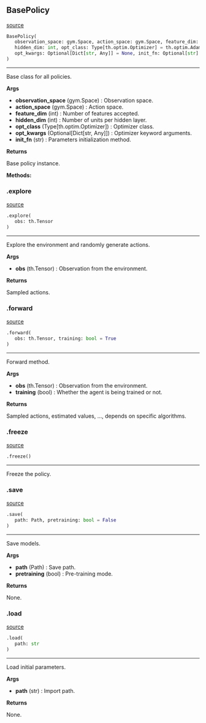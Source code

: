 #


## BasePolicy
[source](https://github.com/RLE-Foundation/rllte/blob/main/rllte/common/base_policy.py/#L36)
```python 
BasePolicy(
   observation_space: gym.Space, action_space: gym.Space, feature_dim: int,
   hidden_dim: int, opt_class: Type[th.optim.Optimizer] = th.optim.Adam,
   opt_kwargs: Optional[Dict[str, Any]] = None, init_fn: Optional[str] = None
)
```


---
Base class for all policies.


**Args**

* **observation_space** (gym.Space) : Observation space.
* **action_space** (gym.Space) : Action space.
* **feature_dim** (int) : Number of features accepted.
* **hidden_dim** (int) : Number of units per hidden layer.
* **opt_class** (Type[th.optim.Optimizer]) : Optimizer class.
* **opt_kwargs** (Optional[Dict[str, Any]]) : Optimizer keyword arguments.
* **init_fn** (str) : Parameters initialization method.


**Returns**

Base policy instance.


**Methods:**


### .explore
[source](https://github.com/RLE-Foundation/rllte/blob/main/rllte/common/base_policy.py/#L77)
```python
.explore(
   obs: th.Tensor
)
```

---
Explore the environment and randomly generate actions.


**Args**

* **obs** (th.Tensor) : Observation from the environment.


**Returns**

Sampled actions.

### .forward
[source](https://github.com/RLE-Foundation/rllte/blob/main/rllte/common/base_policy.py/#L87)
```python
.forward(
   obs: th.Tensor, training: bool = True
)
```

---
Forward method.


**Args**

* **obs** (th.Tensor) : Observation from the environment.
* **training** (bool) : Whether the agent is being trained or not.


**Returns**

Sampled actions, estimated values, ..., depends on specific algorithms.

### .freeze
[source](https://github.com/RLE-Foundation/rllte/blob/main/rllte/common/base_policy.py/#L98)
```python
.freeze()
```

---
Freeze the policy.

### .save
[source](https://github.com/RLE-Foundation/rllte/blob/main/rllte/common/base_policy.py/#L101)
```python
.save(
   path: Path, pretraining: bool = False
)
```

---
Save models.


**Args**

* **path** (Path) : Save path.
* **pretraining** (bool) : Pre-training mode.


**Returns**

None.

### .load
[source](https://github.com/RLE-Foundation/rllte/blob/main/rllte/common/base_policy.py/#L112)
```python
.load(
   path: str
)
```

---
Load initial parameters.


**Args**

* **path** (str) : Import path.


**Returns**

None.
